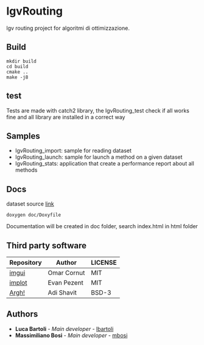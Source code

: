 # lgvRouting

lgv routing project for algoritmi di ottimizzazione.

## Build

```
mkdir build
cd build
cmake ..
make -j8
```
## test
Tests are made with catch2 library, the lgvRouting_test check if all works fine and all library are installed in a correct way

## Samples
- lgvRouting_import: sample for reading dataset
- lgvRouting_launch: sample for launch a method on a given dataset
- lgvRouting_stats: application that create a performance report about all methods


## Docs

dataset source [link](https://neo.lcc.uma.es/vrp/)

```
doxygen doc/Doxyfile
```
Documentation will be created in doc folder, search index.html in html folder

## Third party software

| Repository | Author | LICENSE |
|------------|--------|---------|
|[imgui](https://github.com/ocornut/imgui)| Omar Cornut | MIT|
|[implot](https://github.com/epezent/implot)| Evan Pezent | MIT|
|[Argh!](https://github.com/adishavit/argh)| Adi Shavit| BSD-3 |


## Authors

* **Luca Bartoli** - *Main developer* - [lbartoli](https://github.com/lucabart97)
* **Massimiliano Bosi** - *Main developer* - [mbosi](https://github.com/FisherTiger95)